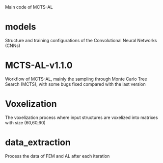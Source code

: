Main code of MCTS-AL
# models
Structure and training configurations of the Convolutional Neural Networks (CNNs)
# MCTS-AL-v1.1.0
Workflow of MCTS-AL, mainly the sampling through Monte Carlo Tree Search (MCTS), with some bugs fixed compared with the last version
# Voxelization
The voxelization process where input structures are voxelized into matrixes with size (60,60,60)
# data_extraction
Process the data of FEM and AL after each iteration
